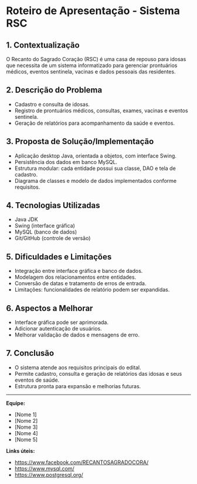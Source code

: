 # Roteiro de Apresentação - Sistema RSC

## 1. Contextualização
O Recanto do Sagrado Coração (RSC) é uma casa de repouso para idosas que necessita de um sistema informatizado para gerenciar prontuários médicos, eventos sentinela, vacinas e dados pessoais das residentes.

## 2. Descrição do Problema
- Cadastro e consulta de idosas.
- Registro de prontuários médicos, consultas, exames, vacinas e eventos sentinela.
- Geração de relatórios para acompanhamento da saúde e eventos.

## 3. Proposta de Solução/Implementação
- Aplicação desktop Java, orientada a objetos, com interface Swing.
- Persistência dos dados em banco MySQL.
- Estrutura modular: cada entidade possui sua classe, DAO e tela de cadastro.
- Diagrama de classes e modelo de dados implementados conforme requisitos.

## 4. Tecnologias Utilizadas
- Java JDK
- Swing (interface gráfica)
- MySQL (banco de dados)
- Git/GitHub (controle de versão)

## 5. Dificuldades e Limitações
- Integração entre interface gráfica e banco de dados.
- Modelagem dos relacionamentos entre entidades.
- Conversão de datas e tratamento de erros de entrada.
- Limitações: funcionalidades de relatório podem ser expandidas.

## 6. Aspectos a Melhorar
- Interface gráfica pode ser aprimorada.
- Adicionar autenticação de usuários.
- Melhorar validação de dados e mensagens de erro.

## 7. Conclusão
- O sistema atende aos requisitos principais do edital.
- Permite cadastro, consulta e geração de relatórios das idosas e seus eventos de saúde.
- Estrutura pronta para expansão e melhorias futuras.

---

**Equipe:**
- [Nome 1]
- [Nome 2]
- [Nome 3]
- [Nome 4]
- [Nome 5]

**Links úteis:**
- https://www.facebook.com/RECANTOSAGRADOCORA/
- https://www.mysql.com/
- https://www.postgresql.org/
